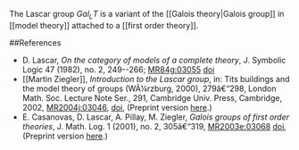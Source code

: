 The Lascar group $Gal_L T$ is a variant of the [[Galois theory|Galois group]] in  [[model theory]] attached to a [[first order theory]]. 

##References

* D. Lascar, _On the category of models of a complete theory_, J. Symbolic Logic 47 (1982), no. 2, 249--266; [MR84g:03055](http://www.ams.org/mathscinet-getitem?mr=654786) [doi](http://dx.doi.org/10.2307/2273140)
* [[Martin Ziegler]], _Introduction to the Lascar group_, in: Tits buildings and the model theory of groups (WÃ¼rzburg, 2000), 279â€“298,
London Math. Soc. Lecture Note Ser., 291, Cambridge Univ. Press, Cambridge, 2002, [MR2004j:03046](http://www.ams.org/mathscinet-getitem?mr=2018391), [doi](http://dx.doi.org/10.1017/CBO9780511549786.013), (Preprint version [here](http://home.mathematik.uni-freiburg.de/ziegler/preprints/lg10.pdf).)
* E. Casanovas, D. Lascar, A. Pillay, M. Ziegler, _Galois groups of first order theories_, J. Math. Log. 1 (2001), no. 2, 305â€“319, [MR2003e:03068](http://www.ams.org/mathscinet-getitem?mr=1864739) [doi](http://dx.doi.org/10.1142/S0219061301000119), (Preprint version [here](http://home.mathematik.uni-freiburg.de/ziegler/preprints/CaLaPiZi-Gal-1.6.pdf).)